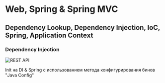 # Web, Spring & Spring MVC
## Dependency Lookup, Dependency Injection, IoC, Spring, Application Context
### Dependency Injection

![REST API](https://steamuserimages-a.akamaihd.net/ugc/783002885879712298/B815D2336CA238702B4079FF2A918DFDB4DAA6B9/ "Spring config via Java Config Class")

Init на DI & Spring с использованием метода конфигурирования бинов "Java Config"
